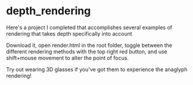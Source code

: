 # depth_rendering
Here's a project I completed that accomplishes several examples of rendering that takes depth specifically into account

Download it, open render.html in the root folder, toggle between the different rendering methods with the top right red button, and use shift+mouse movement to alter the point of focus.

Try out wearing 3D glasses if you've got them to experience the anaglyph rendering!
